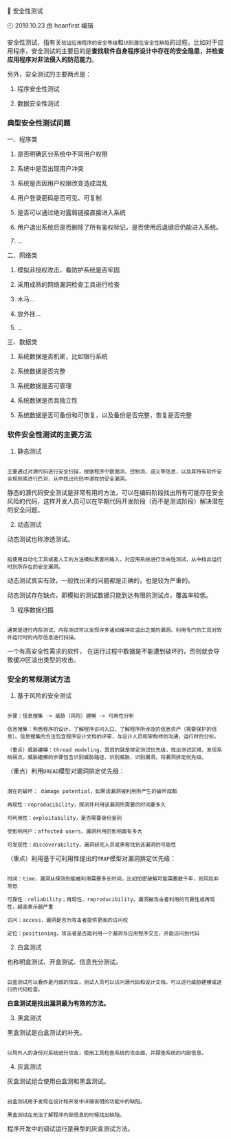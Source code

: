 🐾 安全性测试

🕘 2019.10.23 由 hoanfirst 编辑

安全性测试，指有关`验证应用程序的安全等级`和`识别潜在安全性缺陷`的过程。比如对于应用程序，安全测试的主要目的是**查找软件自身程序设计中存在的安全隐患，并检查应用程序对非法侵入的防范能力**。

另外，安全测试的主要两点是：

1. 程序安全性测试

2. 数据安全性测试


### 典型安全性测试问题

一、程序类

1. 是否明确区分系统中不同用户权限

2. 系统中是否出现用户冲突

3. 系统是否因用户权限改变造成混乱

4. 用户登录密码是否可见、可复制

5. 是否可以通过绝对露肩链接直接进入系统

6. 用户退出系统后是否删除了所有鉴权标记，是否使用后退键后仍能进入系统。

7. ...

二、网络类

1. 模拟非授权攻击，看防护系统是否牢固

2. 采用成熟的网络漏洞检查工具进行检查

3. 木马...

4. 放外挂...

5. ...

三、数据类

1. 系统数据是否机密，比如银行系统

2. 系统数据是否完整

3. 系统数据是否可管理

4. 系统数据是否具独立性

5. 系统数据是否可备份和可恢复，以及备份是否完整，恢复是否完整


### 软件安全性测试的主要方法

1. 静态测试

```

主要通过对源代码进行安全扫描，根据程序中数据流、控制流、语义等信息，以及其特有软件安全规则库进行匹对，从中找出代码中潜在的安全漏洞。

```

静态的源代码安全测试是非常有用的方法，可以在编码阶段找出所有可能存在安全风险的代码，这样开发人员可以在早期代码开发阶段（而不是测试阶段）解决潜在的安全问题。

2. 动态测试

动态测试也称渗透测试。

```

指使用自动化工具或者人工的方法模拟黑客的输入，对应用系统进行攻击性测试，从中找出运行时刻所存在的安全漏洞。

```

动态测试真实有效，一般找出来的问题都是正确的，也是较为严重的。

动态测试存在缺点，即模拟的测试数据只能到达有限的测试点，覆盖率较低。

3. 程序数据扫描

```

通常是进行内存测试，内存测试可以发现许多诸如缓冲区溢出之类的漏洞。利用专门的工具对软件运行时的内存信息进行扫描。

```

一个有高安全性需求的软件， 在运行过程中数据是不能遭到破坏的，否则就会导致缓冲区溢出类型的攻击。


### 安全的常规测试方法

1. 基于风险的安全测试

```

步骤：信息搜集 -> 威胁（风险）建模 -> 可用性分析

信息搜集：熟悉程序的设计，了解程序访问入口，了解程序所涉及的信息资产（需要保护的信息）。信息搜集的方法包含程序设计文档的评审，与设计人员和架构师的沟通，运行时的分析。

（重点）威胁建模：thread modeling，其目的就是排定测试优先级，找出测试区域，发现系统弱点。威胁建模的步骤包含识别威胁路径，识别威胁，识别漏洞，将漏洞排定优先级。

```

（重点）利用`DREAD`模型对漏洞排定优先级：

```

潜在的破坏： damage potential，如果该漏洞被利用所产生的破坏成都

再现性：reproducibility，探测并利用该漏洞所需要的时间要多久

可利用性：exploitability，是否需要身份鉴别

受影响用户：affected users，漏洞利用的影响面有多大

可发现性：discoverability，漏洞研究人员或黑客找到该漏洞的可能性

```

（重点）利用基于可利用性提出的`TRAP`模型对漏洞排定优先级：

```

时间：time，漏洞从探测到能被利用需要多长时间，比如加密破解可能需要数千年，则风险非常低

可靠性：reliability；再现性，reproducibility。漏洞被攻击者利用的可靠性或再现性，越高表示越严重

访问：access，漏洞是否为攻击者提供更高的访问权

定位：positioning，攻击者是否能利用一个漏洞与应用程序交互，并能访问到代码

```

2. 白盒测试

也称明盒测试、开盒测试、信息充分测试。

```

白盒测试可以看作是内部的攻击，测试人员可以访问源代码和设计文档，可以进行威胁建模或逐行的代码检查。

```

**白盒测试是找出漏洞最为有效的方法。**

3. 黑盒测试

黑盒测试是白盒测试的补充。

```

以局外人的身份对系统进行攻击，使用工具检查系统的攻击面，并探查系统的内部信息。

```


4. 灰盒测试

灰盒测试组合使用白盒测和黑盒测试。

```

白盒测试用于发现在设计和开发中详细说明的功能中的缺陷。

黑盒测试在无法了解程序内部信息的时候找出缺陷。

```

程序开发中的调试运行是典型的灰盒测试方法。
